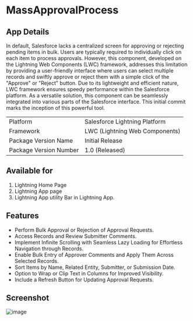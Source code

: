 
# MassApprovalProcess

## App Details

In default, Salesforce lacks a centralized screen for approving or rejecting pending items in bulk. Users are typically required to individually
click on each item to process approvals. However, this component, developed on the Lightning Web Components (LWC) framework, addresses this limitation by providing
a user-friendly interface where users can select multiple records and swiftly approve or reject them with a simple click of the "Approve" or "Reject" button. 
Due to its lightweight and efficient nature, LWC framework ensures speedy performance within the Salesforce platform. As a versatile solution, this component 
can be seamlessly integrated into various parts of the Salesforce interface. This initial commit marks the inception of this powerful tool.


|                            |                                |
|-------------------------|--------------------------------|
| Platform                | Salesforce Lightning Platform  |
| Framework               | LWC (Lightning Web Components) |
| Package Version Name    | Initial Release                |
| Package Version Number  | 1.0 (Released)                 |



## Available for
 
1. Lightning Home Page
2. Lightning App page
3. Lightning App utility Bar in Lightning App.

## Features

- Perform Bulk Approval or Rejection of Approval Requests.
- Access Records and Review Submitter Comments.
- Implement Infinite Scrolling with Seamless Lazy Loading for Effortless Navigation through Records.
- Enable Bulk Entry of Approver Comments and Apply Them Across Selected Records.
- Sort Items by Name, Related Entity, Submitter, or Submission Date.
- Option to Wrap or Clip Text in Columns for Improved Visibility.
- Include a Refresh Button for Updating Approval Requests.

## Screenshot

![image](https://github.com/CBLStore/MassApprovalProcess/assets/144254863/478b4a0f-d100-4daf-a5f8-b82ed5dd3298)

